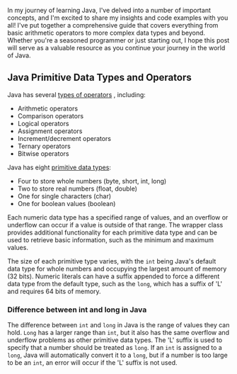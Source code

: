 In my journey of learning Java, I've delved into a number of important concepts, and I'm excited to share my insights and code examples with you all! I've put together a comprehensive guide that covers everything from basic arithmetic operators to more complex data types and beyond. Whether you're a seasoned programmer or just starting out, I hope this post will serve as a valuable resource as you continue your journey in the world of Java.


## Java Primitive Data Types and Operators

Java has several [types of operators](https://github.com/sushma-1997/Language_Learning_2023/blob/my-pages/Java/Language%20learning%20progress%20report%202/Operators.java)
, including:
- Arithmetic operators
- Comparison operators
- Logical operators
- Assignment operators
- Increment/decrement operators
- Ternary operators
- Bitwise operators

Java has eight [primitive data types](https://github.com/sushma-1997/Language_Learning_2023/blob/my-pages/Java/Language%20learning%20progress%20report%202/PrimitiveDataTypes.java):
- Four to store whole numbers (byte, short, int, long)
- Two to store real numbers (float, double)
- One for single characters (char)
- One for boolean values (boolean)

Each numeric data type has a specified range of values, and an overflow or underflow can occur if a value is outside of that range. The wrapper class provides additional functionality for each primitive data type and can be used to retrieve basic information, such as the minimum and maximum values.

The size of each primitive type varies, with the `int` being Java's default data type for whole numbers and occupying the largest amount of memory (32 bits). Numeric literals can have a suffix appended to force a different data type from the default type, such as the `long`, which has a suffix of 'L' and requires 64 bits of memory.

### Difference between int and long in Java
The difference between `int` and `long` in Java is the range of values they can hold. `Long` has a larger range than `int`, but it also has the same overflow and underflow problems as other primitive data types. The 'L' suffix is used to specify that a number should be treated as `long`. If an `int` is assigned to a `long`, Java will automatically convert it to a `long`, but if a number is too large to be an `int`, an error will occur if the 'L' suffix is not used.

